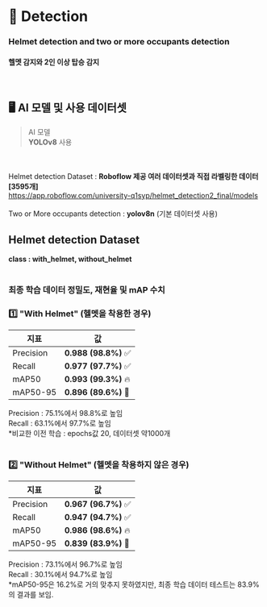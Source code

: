 # 🚴 Detection
### Helmet detection and two or more occupants detection
#### 헬멧 감지와 2인 이상 탑승 감지
</br>

## 🖥️ AI 모델 및 사용 데이터셋
> AI 모델<br>
> **YOLOv8** 사용

<br><br>
Helmet detection Dataset : **Roboflow 제공 여러 데이터셋과 직접 라벨링한 데이터 [3595개]** </br>
https://app.roboflow.com/university-q1syp/helmet_detection2_final/models </br></br>
Two or More occupants detection : **yolov8n** (기본 데이터셋 사용)
<br>

## Helmet detection Dataset
**class : with_helmet, without_helmet**
<br><br>

### 최종 학습 데이터 정밀도, 재현율 및 mAP 수치 
### 1️⃣ "With Helmet" (헬멧을 착용한 경우)
| 지표        | 값          |
|------------|------------|
| Precision  | **0.988 (98.8%)** ✅ |
| Recall     | **0.977 (97.7%)** ✅ |
| mAP50      | **0.993 (99.3%)** 🔥 |
| mAP50-95   | **0.896 (89.6%)** 🎯 |

Precision : 75.1%에서 98.8%로 높임 <br>
Recall : 63.1%에서 97.7%로 높임  <br>
*비교한 이전 학습 : epochs값 20, 데이터셋 약1000개 <br><br>

### 2️⃣ "Without Helmet" (헬멧을 착용하지 않은 경우)
| 지표        | 값          |
|------------|------------|
| Precision  | **0.967 (96.7%)** ✅ |
| Recall     | **0.947 (94.7%)** ✅ |
| mAP50      | **0.986 (98.6%)** 🔥 |
| mAP50-95   | **0.839 (83.9%)** 🎯 |

Precision : 73.1%에서 96.7%로 높임 <br>
Recall : 30.1%에서 94.7%로 높임  <br>
*mAP50-95은 16.2%로 거의 맞추지 못하였지만, 최종 학습 데이터 테스트는 83.9%의 결과를 보임.
<br>
